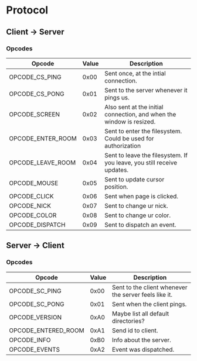 # Protocol
## Client -> Server
### Opcodes
| Opcode               | Value  | Description               |
|----------------------|--------|---------------------------|
| OPCODE_CS_PING       | 0x00   | Sent once, at the intial connection. |
| OPCODE_CS_PONG       | 0x01   | Sent to the server whenever it pings us. |
| OPCODE_SCREEN        | 0x02   | Also sent at the initial connection, and when the window is resized. |
| OPCODE_ENTER_ROOM    | 0x03   | Sent to enter the filesystem. Could be used for authorization |
| OPCODE_LEAVE_ROOM    | 0x04   | Sent to leave the filesystem. If you leave, you still receive updates. |
| OPCODE_MOUSE         | 0x05   | Sent to update cursor position. |
| OPCODE_CLICK         | 0x06   | Sent when page is clicked. |
| OPCODE_NICK          | 0x07   | Sent to change ur nick. |
| OPCODE_COLOR         | 0x08   | Sent to change ur color. |
| OPCODE_DISPATCH      | 0x09   | Sent to dispatch an event. |

## Server -> Client
### Opcodes
| Opcode               | Value  | Description               |
|----------------------|--------|---------------------------|
| OPCODE_SC_PING       | 0x00   | Sent to the client whenever the server feels like it. |
| OPCODE_SC_PONG       | 0x01   | Sent when the client pings. |
| OPCODE_VERSION | 0xA0 | Maybe list all default directories? |
| OPCODE_ENTERED_ROOM | 0xA1 | Send id to client. |
| OPCODE_INFO | 0xB0 | Info about the server. |
| OPCODE_EVENTS | 0xA2 | Event was dispatched. |
